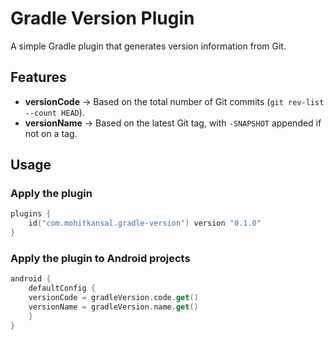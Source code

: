 # Gradle Version Plugin

A simple Gradle plugin that generates version information from Git.

## Features
- **versionCode** → Based on the total number of Git commits (`git rev-list --count HEAD`).
- **versionName** → Based on the latest Git tag, with `-SNAPSHOT` appended if not on a tag.

## Usage

### Apply the plugin
```kotlin
plugins {
    id("com.mohitkansal.gradle-version") version "0.1.0"
}
```
### Apply the plugin to Android projects
```kotlin
android {
    defaultConfig {
    versionCode = gradleVersion.code.get()
    versionName = gradleVersion.name.get()
    }
}
```